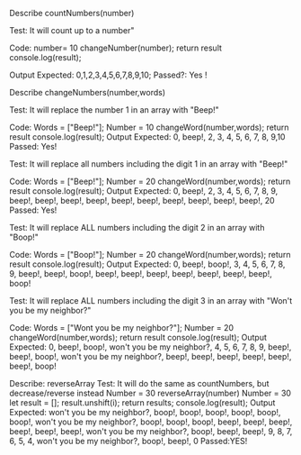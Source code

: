 Describe countNumbers(number)

Test: It will count up to a number"

Code: 
number= 10
changeNumber(number);
return result
console.log(result);

Output Expected: 0,1,2,3,4,5,6,7,8,9,10;
Passed?: Yes !


Describe changeNumbers(number,words)

Test: It will replace the number 1 in an array with "Beep!"

Code:
Words = ["Beep!"];
Number = 10
changeWord(number,words);
return result
console.log(result);
Output Expected: 0, beep!, 2, 3, 4, 5, 6, 7, 8, 9,10
Passed: Yes!

Test: It will replace all numbers including the digit 1 in an array with "Beep!"

Code:
Words = ["Beep!"];
Number = 20
changeWord(number,words);
return result
console.log(result);
Output Expected: 0, beep!, 2, 3, 4, 5, 6, 7, 8, 9, beep!, beep!, beep!, beep!, beep!, beep!, beep!, beep!, beep!, beep!, 20
Passed: Yes!

Test: It will replace ALL numbers including the digit 2 in an array with "Boop!"

Code:
Words = ["Boop!"];
Number = 20
changeWord(number,words);
return result
console.log(result);
Output Expected: 0, beep!, boop!, 3, 4, 5, 6, 7, 8, 9, beep!, beep!, boop!, beep!, beep!, beep!, beep!, beep!, beep!, beep!, boop!

Test: It will replace ALL numbers including the digit 3 in an array with "Won't you be my neighbor?"

Code:
Words = ["Wont you be my neighbor?"];
Number = 20
changeWord(number,words);
return result
console.log(result);
Output Expected: 0, beep!, boop!, won't you be my neighbor?, 4, 5, 6, 7, 8, 9, beep!, beep!, boop!, won't you be my neighbor?, beep!, beep!, beep!, beep!, beep!, beep!, boop!

Describe: reverseArray
Test: It will do the same as countNumbers, but decrease/reverse instead
Number = 30
reverseArray(number)
Number = 30
let result = [];
result.unshift(i);
return results;
console.log(result);
Output Expected: won't you be my neighbor?, boop!, boop!, boop!, boop!, boop!, boop!, won't you be my neighbor?, boop!, boop!, boop!, beep!, beep!, beep!, beep!, beep!, beep!, won't you be my neighbor?, boop!, beep!, beep!, 9, 8, 7, 6, 5, 4, won't you be my neighbor?, boop!, beep!, 0
Passed:YES!

